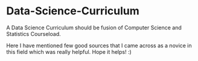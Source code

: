 # Data-Science-Curriculum

A Data Science Curriculum should be fusion of Computer Science and Statistics Courseload. 

Here I have mentioned few good sources that I came across as a novice in this field which was really helpful. Hope it helps! :)

